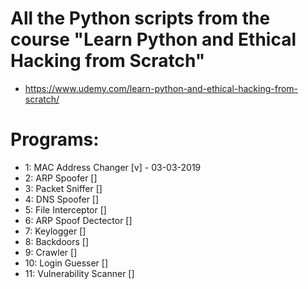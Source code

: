 # All the Python scripts from the course "Learn Python and Ethical Hacking from Scratch"
  - https://www.udemy.com/learn-python-and-ethical-hacking-from-scratch/  

# Programs: 

  - 1: MAC Address Changer [v] - 03-03-2019
  - 2: ARP Spoofer []
  - 3: Packet Sniffer []
  - 4: DNS Spoofer []
  - 5: File Interceptor []
  - 6: ARP Spoof Dectector []
  - 7: Keylogger []
  - 8: Backdoors []
  - 9: Crawler []
  - 10: Login Guesser []
  - 11: Vulnerability Scanner []
